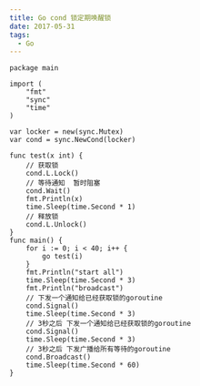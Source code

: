 ```yaml
---
title: Go cond 锁定期唤醒锁
date: 2017-05-31
tags: 
  - Go
---
```


    package main
    
    import (
    	"fmt"
    	"sync"
    	"time"
    )
    
    var locker = new(sync.Mutex)
    var cond = sync.NewCond(locker)
    
    func test(x int) {
    	// 获取锁
    	cond.L.Lock()
    	// 等待通知  暂时阻塞
    	cond.Wait()
    	fmt.Println(x)
    	time.Sleep(time.Second * 1)
    	// 释放锁
    	cond.L.Unlock()
    }
    func main() {
    	for i := 0; i < 40; i++ {
    	    go test(i)
    	}
    	fmt.Println("start all")
    	time.Sleep(time.Second * 3)
    	fmt.Println("broadcast")
    	// 下发一个通知给已经获取锁的goroutine
    	cond.Signal()
    	time.Sleep(time.Second * 3)
    	// 3秒之后 下发一个通知给已经获取锁的goroutine
    	cond.Signal()
    	time.Sleep(time.Second * 3)
    	// 3秒之后 下发广播给所有等待的goroutine
    	cond.Broadcast()
    	time.Sleep(time.Second * 60)
    }
